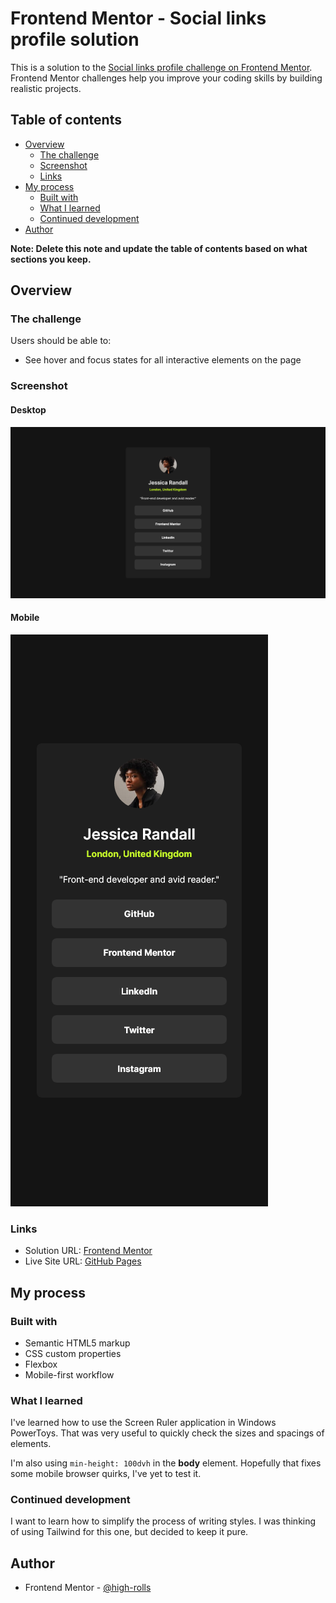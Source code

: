 # Frontend Mentor - Social links profile solution

This is a solution to the [Social links profile challenge on Frontend Mentor](https://www.frontendmentor.io/challenges/social-links-profile-UG32l9m6dQ). Frontend Mentor challenges help you improve your coding skills by building realistic projects. 

## Table of contents

- [Overview](#overview)
  - [The challenge](#the-challenge)
  - [Screenshot](#screenshot)
  - [Links](#links)
- [My process](#my-process)
  - [Built with](#built-with)
  - [What I learned](#what-i-learned)
  - [Continued development](#continued-development)
- [Author](#author)

**Note: Delete this note and update the table of contents based on what sections you keep.**

## Overview

### The challenge

Users should be able to:

- See hover and focus states for all interactive elements on the page

### Screenshot

#### Desktop
![](./screenshot-desktop.png)

#### Mobile
![](./screenshot-mobile.png)

### Links

- Solution URL: [Frontend Mentor](https://www.frontendmentor.io/solutions/responsive-social-links-Q1ak4obgiV)
- Live Site URL: [GitHub Pages](https://high-rolls.github.io/social-links-profile-main/)

## My process

### Built with

- Semantic HTML5 markup
- CSS custom properties
- Flexbox
- Mobile-first workflow

### What I learned

I've learned how to use the Screen Ruler application in Windows PowerToys. That was very useful to quickly check the sizes and spacings of elements.

I'm also using `min-height: 100dvh` in the **body** element. Hopefully that fixes some mobile browser quirks, I've yet to test it.

### Continued development

I want to learn how to simplify the process of writing styles. I was thinking of using Tailwind for this one, but decided to keep it pure.

## Author

- Frontend Mentor - [@high-rolls](https://www.frontendmentor.io/profile/high-rolls)
